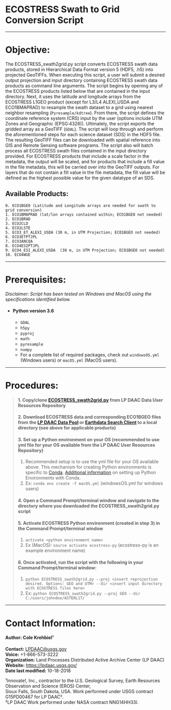 # ECOSTRESS Swath to Grid Conversion Script
---
# Objective:
The ECOSTRESS_swath2grid.py script converts ECOSTRESS swath data products, stored in Hierarchical Data Format version 5 (HDF5, .h5) into projected GeoTIFFs. When executing this script, a user will submit a desired output projection and input directory containing ECOSTRESS swath data products as command line arguments. The script begins by opening any of the ECOSTRESS products listed below that are contained in the input directory. Next, it uses the latitude and longitude arrays from the ECOSTRESS L1GEO product (except for L3/L4 ALEXI_USDA and ECO1BMAPRAD) to resample the swath dataset to a grid using nearest neighbor resampling (`Pyresample/kdtree`). From there, the script defines the coordinate reference system (CRS) input by the user (options include UTM Zones and Geographic (EPSG:4326)). Ultimately, the script exports the gridded array as a GeoTIFF (`GDAL`). The script will loop through and perform the aforementioned steps for each science dataset (SDS) in the HDF5 file. The resulting GeoTIFF files can be downloaded with spatial reference into GIS and Remote Sensing software programs. The script also will batch process all ECOSTRESS swath files contained in the input directory provided. For ECOSTRESS products that include a scale factor in the metadata, the output will be scaled, and for products that include a fill value in the file metadata, this will be carried over into the GeoTIFF outputs. For layers that do not contain a fill value in the file metadata, the fill value will be defined as the highest possible value for the given datatype of an SDS.
## Available Products:
    0. ECO1BGEO (Latitude and Longitude arrays are needed for swath to grid conversion)
    1. ECO1BMAPRAD (lat/lon arrays contained within; ECO1BGEO not needed)  
    2. ECO1BRAD  
    3. ECO2CLD  
    4. ECO2LSTE  
    5. ECO3_ET_ALEXI_USDA (30 m, in UTM Projection; ECO1BGEO not needed)  
    6. ECO3ETPTJPL  
    7. ECO3ANCQA  
    8. ECO4ESIPTJPL  
    9. ECO4_ESI_ALEXI_USDA  (30 m, in UTM Projection; ECO1BGEO not needed)  
    10. ECO4WUE
---
# Prerequisites:
*Disclaimer: Script has been tested on Windows and MacOS using the specifications identified below.*  
+ #### Python version 3.6  
  + `GDAL`
  + `h5py`
  + `pyproj`
  + `math`
  + `pyresample`
  + `numpy`      
  + For a complete list of required packages, check out `windowsOS.yml` (Windows users) or `macOS.yml` (MacOS users).  
---
# Procedures:
> #### 1.	Copy/clone [ECOSTRESS_swath2grid.py](https://git.earthdata.nasa.gov/projects/LPDUR/repos/ecostress_swath2grid/browse/ECOSTRESS_swath2grid.py) from LP DAAC Data User Resources Repository  
> #### 2.	Download ECOSTRESS data and corresponding ECO1BGEO files from the [LP DAAC Data Pool](https://e4ftl01.cr.usgs.gov/) or [Earthdata Search Client](http://search.earthdata.nasa.gov) to a local directory (see above for applicable products)  
> #### 3. Set up a Python environment on your OS (recommended to use yml file for your OS available from the LP DAAC User Resources Repository)
  > 1.  Recommended setup is to use the yml file for your OS available above. This mechanism for creating Python environments is specific to [Conda](https://conda.io/docs/user-guide/install/download.html). [Additional information](https://conda.io/docs/user-guide/tasks/manage-environments.html) on setting up Python Environments with Conda.  
  > 2. Ex: `conda env create -f macOS.yml` (windowsOS.yml for windows users)
> #### 4.	Open a Command Prompt/terminal window and navigate to the directory where you downloaded the ECOSTRESS_swath2grid.py script  
> #### 5.	Activate ECOSTRESS Python environment (created in step 3) in the Command Prompt/terminal window  
  > 1.  `activate <python environment name>`  
  > 2. Ex (MacOS): `source activate ecostress-py` (ecostress-py is an example environment name)
> #### 6.	Once activated, run the script with the following in your Command Prompt/terminal window:
  > 1.  `python ECOSTRESS_swath2grid.py --proj <insert reprojection desired. Options: GEO and UTM> --dir <insert input directory with ECOSTRESS files here>`
  > 2. Ex:   `python ECOSTRESS_swath2grid.py --proj GEO --dir C:/users/johndoe/ASTERL1T/`
---
# Contact Information:
#### Author: Cole Krehbiel¹   
**Contact:** LPDAAC@usgs.gov  
**Voice:** +1-866-573-3222  
**Organization:** Land Processes Distributed Active Archive Center (LP DAAC)  
**Website:** https://lpdaac.usgs.gov/  
**Date last modified:** 10-18-2018  

¹Innovate!, Inc., contractor to the U.S. Geological Survey, Earth Resources Observation and Science (EROS) Center,  
 Sioux Falls, South Dakota, USA. Work performed under USGS contract G15PD00467 for LP DAAC².  
²LP DAAC Work performed under NASA contract NNG14HH33I.
